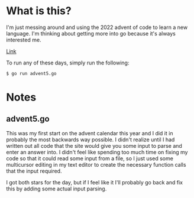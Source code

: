 # What is this?

I'm just messing around and using the 2022 advent of code to learn a new language.
I'm thinking about getting more into go because it's always interested me.

[Link](https://adventofcode.com/2022/)

To run any of these days, simply run the following:

```bash
$ go run advent5.go
```

# Notes

## advent5.go

This was my first start on the advent calendar this year and I did it in probably
the most backwards way possible. I didn't realize until I had written out all code
that the site would give you some input to parse and enter an answer into. I didn't feel like spending too much time on fixing my code so that it could read some input from a file, so I just used some multicursor editing in my text editor to create the necessary function calls that the input required.

I got both stars for the day, but if I feel like it I'll probably go back and fix this by adding some actual input parsing.
